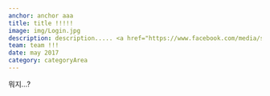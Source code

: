 ```yaml
---
anchor: anchor aaa
title: title !!!!!
image: img/Login.jpg
description: description..... <a href="https://www.facebook.com/media/set/?set=a.542618692591305.1073741854.234540613399116">Photos of the lecture.</a>
team: team !!!
date: may 2017
category: categoryArea
---
```


뭐지...?
